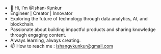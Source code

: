 - 👋 Hi, I’m @Ishan-Kunkur
- Engineer | Creator | Innovator
- Exploring the future of technology through data analytics, AI, and blockchain.
- Passionate about building impactful products and sharing knowledge through engaging content.
- Always learning, always creating.
- 📫 How to reach me : ishangvkunkur@gmail.com

<!---
Ishan-Kunkur/Ishan-Kunkur is a ✨ special ✨ repository because its `README.md` (this file) appears on your GitHub profile.
You can click the Preview link to take a look at your changes.
--->

